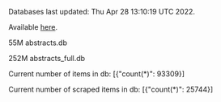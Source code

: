 Databases last updated: Thu Apr 28 13:10:19 UTC 2022. 

Available [here](https://github.com/cbeauhilton/ash-db/releases).


55M	abstracts.db

252M	abstracts_full.db

Current number of items in db:
[{"count(*)": 93309}]

Current number of scraped items in db:
[{"count(*)": 25744}]
